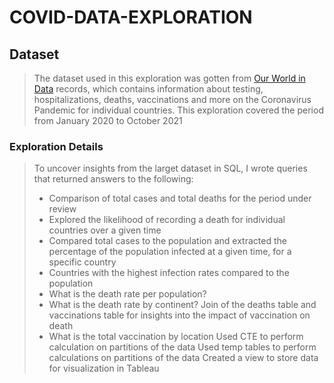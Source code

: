 # COVID-DATA-EXPLORATION
## Dataset

> The dataset used in this exploration was gotten from [Our World in Data](https://ourworldindata.org/coronavirus) records, which contains information about testing, hospitalizations, deaths, vaccinations and more on the Coronavirus Pandemic for individual countries. This exploration covered the period from January 2020 to October 2021

### Exploration Details 

> To uncover insights from the larget dataset in SQL, I wrote queries that returned answers to the following:
> * Comparison of total cases and total deaths for the period under review
> * Explored the likelihood of recording a death for individual countries over a given time
> * Compared total cases to the population and extracted the percentage of the population infected at a given time, for a specific country
> * Countries with the highest infection rates compared to the population
> * What is the death rate per population?
> * What is the death rate by continent?
> Join of the deaths table and vaccinations table for insights into the impact of vaccination on death
> * What is the total vaccination by location 
> Used CTE to perform calculation on partitions of the data 
> Used temp tables to perform calculations on partitions of the data
> Created a view to store data for visualization in Tableau
